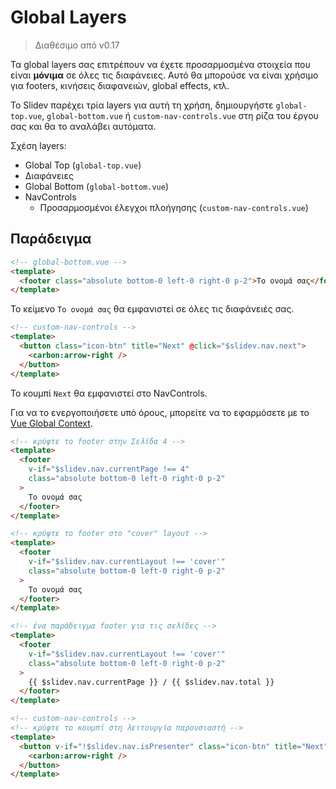 # Global Layers

> Διαθέσιμο από v0.17

Τα global layers σας επιτρέπουν να έχετε προσαρμοσμένα στοιχεία που είναι **μόνιμα** σε όλες τις διαφάνειες. Αυτό θα μπορούσε να είναι χρήσιμο για footers, κινήσεις διαφανειών, global effects, κτλ.

Το Slidev παρέχει τρία layers για αυτή τη χρήση, δημιουργήστε `global-top.vue`, `global-bottom.vue` ή `custom-nav-controls.vue` στη ρίζα του έργου σας και θα το αναλάβει αυτόματα.

Σχέση layers:

- Global Top (`global-top.vue`)
- Διαφάνειες
- Global Bottom (`global-bottom.vue`)
- NavControls
  - Προσαρμοσμένοι έλεγχοι πλοήγησης (`custom-nav-controls.vue`)

## Παράδειγμα

```html
<!-- global-bottom.vue -->
<template>
  <footer class="absolute bottom-0 left-0 right-0 p-2">Το ονομά σας</footer>
</template>
```

Το κείμενο `Το ονομά σας` θα εμφανιστεί σε όλες τις διαφάνειές σας.

```html
<!-- custom-nav-controls -->
<template>
  <button class="icon-btn" title="Next" @click="$slidev.nav.next">
    <carbon:arrow-right />
  </button>
</template>
```

Το κουμπί  `Next` θα εμφανιστεί στο NavControls.

Για να το ενεργοποιήσετε υπό όρους, μπορείτε να το εφαρμόσετε με το [Vue Global Context](/custom/vue-context).

```html
<!-- κρύψτε το footer στην Σελίδα 4 -->
<template>
  <footer
    v-if="$slidev.nav.currentPage !== 4"
    class="absolute bottom-0 left-0 right-0 p-2"
  >
    Το ονομά σας
  </footer>
</template>
```

```html
<!-- κρύψτε το footer στο "cover" layout -->
<template>
  <footer
    v-if="$slidev.nav.currentLayout !== 'cover'"
    class="absolute bottom-0 left-0 right-0 p-2"
  >
    Το ονομά σας
  </footer>
</template>
```

```html
<!-- ένα παράδειγμα footer για τις σελίδες -->
<template>
  <footer
    v-if="$slidev.nav.currentLayout !== 'cover'"
    class="absolute bottom-0 left-0 right-0 p-2"
  >
    {{ $slidev.nav.currentPage }} / {{ $slidev.nav.total }}
  </footer>
</template>
```

```html
<!-- custom-nav-controls -->
<!-- κρύψτε το κουμπί στη λειτουργία παρουσιαστή -->
<template>
  <button v-if="!$slidev.nav.isPresenter" class="icon-btn" title="Next" @click="$slidev.nav.next">
    <carbon:arrow-right />
  </button>
</template>
```
